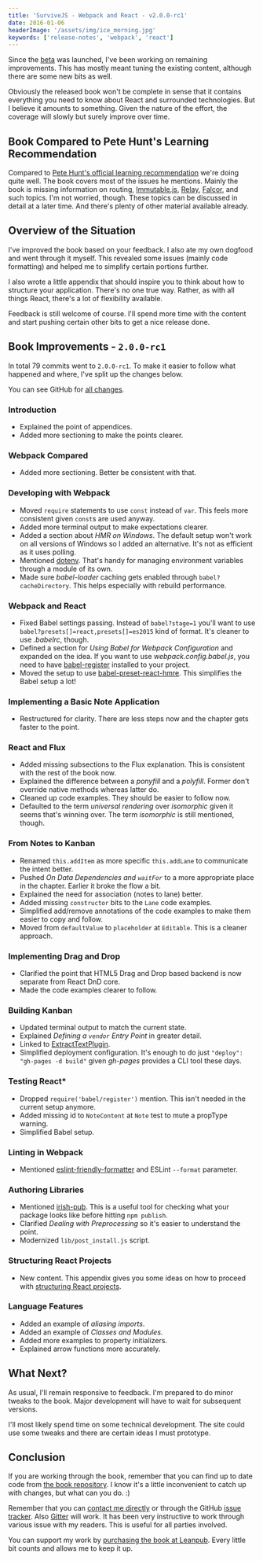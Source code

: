 ```yaml
---
title: 'SurviveJS - Webpack and React - v2.0.0-rc1'
date: 2016-01-06
headerImage: '/assets/img/ice_morning.jpg'
keywords: ['release-notes', 'webpack', 'react']
---
```


Since the [beta](./survivejs200-beta2) was launched, I've been working on remaining improvements. This has mostly meant tuning the existing content, although there are some new bits as well.

Obviously the released book won't be complete in sense that it contains everything you need to know about React and surrounded technologies. But I believe it amounts to something. Given the nature of the effort, the coverage will slowly but surely improve over time.

## Book Compared to Pete Hunt's Learning Recommendation

Compared to [Pete Hunt's official learning recommendation](https://github.com/petehunt/react-howto) we're doing quite well. The book covers most of the issues he mentions. Mainly the book is missing information on routing, [Immutable.js](https://facebook.github.io/immutable-js/), [Relay](https://facebook.github.io/relay/), [Falcor](https://netflix.github.io/falcor/), and such topics. I'm not worried, though. These topics can be discussed in detail at a later time. And there's plenty of other material available already.

## Overview of the Situation

I've improved the book based on your feedback. I also ate my own dogfood and went through it myself. This revealed some issues (mainly code formatting) and helped me to simplify certain portions further.

I also wrote a little appendix that should inspire you to think about how to structure your application. There's no one true way. Rather, as with all things React, there's a lot of flexibility available.

Feedback is still welcome of course. I'll spend more time with the content and start pushing certain other bits to get a nice release done.

## Book Improvements - `2.0.0-rc1`

In total 79 commits went to `2.0.0-rc1`. To make it easier to follow what happened and where, I've split up the changes below.

You can see GitHub for [all changes](https://github.com/survivejs/webpack_react/compare/v2.0.0-beta2...v2.0.0-rc1).

### Introduction

* Explained the point of appendices.
* Added more sectioning to make the points clearer.

### Webpack Compared

* Added more sectioning. Better be consistent with that.

### Developing with Webpack

* Moved `require` statements to use `const` instead of `var`. This feels more consistent given `const`s are used anyway.
* Added more terminal output to make expectations clearer.
* Added a section about *HMR on Windows*. The default setup won't work on all versions of Windows so I added an alternative. It's not as efficient as it uses polling.
* Mentioned [dotenv](https://www.npmjs.com/package/dotenv). That's handy for managing environment variables through a module of its own.
* Made sure *babel-loader* caching gets enabled through `babel?cacheDirectory`. This helps especially with rebuild performance.

### Webpack and React

* Fixed Babel settings passing. Instead of `babel?stage=1` you'll want to use `babel?presets[]=react,presets[]=es2015` kind of format. It's cleaner to use *.babelrc*, though.
* Defined a section for *Using Babel for Webpack Configuration* and expanded on the idea. If you want to use *webpack.config.babel.js*, you need to have [babel-register](https://www.npmjs.com/package/babel-register) installed to your project.
* Moved the setup to use [babel-preset-react-hmre](https://www.npmjs.com/package/babel-preset-react-hmre). This simplifies the Babel setup a lot!

### Implementing a Basic Note Application

* Restructured for clarity. There are less steps now and the chapter gets faster to the point.

### React and Flux

* Added missing subsections to the Flux explanation. This is consistent with the rest of the book now.
* Explained the difference between a *ponyfill* and a *polyfill*. Former don't override native methods whereas latter do.
* Cleaned up code examples. They should be easier to follow now.
* Defaulted to the term *universal rendering* over *isomorphic* given it seems that's winning over. The term *isomorphic* is still mentioned, though.

### From Notes to Kanban

* Renamed `this.addItem` as more specific `this.addLane` to communicate the intent better.
* Pushed *On Data Dependencies and `waitFor`* to a more appropriate place in the chapter. Earlier it broke the flow a bit.
* Explained the need for association (notes to lane) better.
* Added missing `constructor` bits to the `Lane` code examples.
* Simplified add/remove annotations of the code examples to make them easier to copy and follow.
* Moved from `defaultValue` to `placeholder` at `Editable`. This is a cleaner approach.

### Implementing Drag and Drop

* Clarified the point that HTML5 Drag and Drop based backend is now separate from React DnD core.
* Made the code examples clearer to follow.

### Building Kanban

* Updated terminal output to match the current state.
* Explained *Defining a `vendor` Entry Point* in greater detail.
* Linked to [ExtractTextPlugin](https://www.npmjs.com/package/extract-text-webpack-plugin).
* Simplified deployment configuration. It's enough to do just `"deploy": "gh-pages -d build"` given *gh-pages* provides a CLI tool these days.

### Testing React*

* Dropped `require('babel/register')` mention. This isn't needed in the current setup anymore.
* Added missing id to `NoteContent` at `Note` test to mute a propType warning.
* Simplified Babel setup.

### Linting in Webpack

* Mentioned [eslint-friendly-formatter](https://www.npmjs.com/package/eslint-friendly-formatter) and ESLint `--format` parameter.

### Authoring Libraries

* Mentioned [irish-pub](https://www.npmjs.com/package/irish-pub). This is a useful tool for checking what your package looks like before hitting `npm publish`.
* Clarified *Dealing with Preprocessing* so it's easier to understand the point.
* Modernized `lib/post_install.js` script.

### Structuring React Projects

* New content. This appendix gives you some ideas on how to proceed with [structuring React projects](..webpack_react/structuring_react_projects).

### Language Features

* Added an example of *aliasing imports*.
* Added an example of *Classes and Modules*.
* Added more examples to property initializers.
* Explained arrow functions more accurately.

## What Next?

As usual, I'll remain responsive to feedback. I'm prepared to do minor tweaks to the book. Major development will have to wait for subsequent versions.

I'll most likely spend time on some technical development. The site could use some tweaks and there are certain ideas I must prototype.

## Conclusion

If you are working through the book, remember that you can find up to date code from [the book repository](https://github.com/survivejs/webpack_react). I know it's a little inconvenient to catch up with changes, but what can you do. :)

Remember that you can [contact me directly](mailto:info@survivejs.com) or through the GitHub [issue tracker](https://github.com/survivejs/webpack_react/issues). Also [Gitter](https://gitter.im/survivejs/webpack_react) will work. It has been very instructive to work through various issue with my readers. This is useful for all parties involved.

You can support my work by [purchasing the book at Leanpub](https://leanpub.com/survivejs_webpack_react). Every little bit counts and allows me to keep it up.
